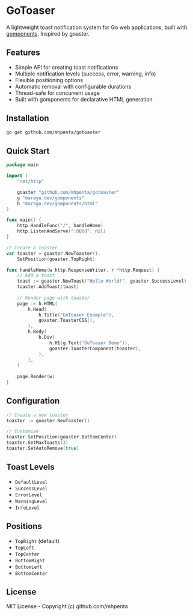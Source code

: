 # GoToaser

A lightweight toast notification system for Go web applications, built with [gomponents](https://github.com/maragudk/gomponents). Inspired by goaster.

## Features

- Simple API for creating toast notifications
- Multiple notification levels (success, error, warning, info)
- Flexible positioning options
- Automatic removal with configurable durations
- Thread-safe for concurrent usage
- Built with gomponents for declarative HTML generation

## Installation

```bash
go get github.com/mhpenta/gotoaster
```

## Quick Start

```go
package main

import (
    "net/http"

    goaster "github.com/mhpenta/gotoaster"
    g "maragu.dev/gomponents"
    h "maragu.dev/gomponents/html"
)

func main() {
    http.HandleFunc("/", handleHome)
    http.ListenAndServe(":8080", nil)
}

// Create a toaster
var toaster = goaster.NewToaster().
    SetPosition(goaster.TopRight)

func handleHome(w http.ResponseWriter, r *http.Request) {
    // Add a toast
    toast := goaster.NewToast("Hello World!", goaster.SuccessLevel)
    toaster.AddToast(toast)
    
    // Render page with toaster
    page := h.HTML(
        h.Head(
            h.Title("GoToaser Example"),
            goaster.ToasterCSS(),
        ),
        h.Body(
            h.Div(
                h.H1(g.Text("GoToaser Demo")),
                goaster.ToasterComponent(toaster),
            ),
        ),
    )
    
    page.Render(w)
}
```

## Configuration

```go
// Create a new toaster
toaster := goaster.NewToaster()

// Customize
toaster.SetPosition(goaster.BottomCenter)
toaster.SetMaxToasts(3)
toaster.SetAutoRemove(true)
```

## Toast Levels

- `DefaultLevel`
- `SuccessLevel`
- `ErrorLevel`
- `WarningLevel`
- `InfoLevel`

## Positions

- `TopRight` (default)
- `TopLeft`
- `TopCenter`
- `BottomRight`
- `BottomLeft`
- `BottomCenter`

## License

MIT License - Copyright (c) github.com/mhpenta